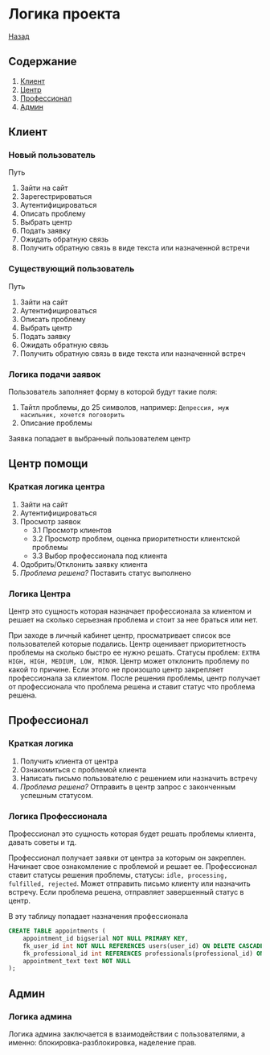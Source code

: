 # Логика проекта

[Назад](./Help.md)

## Содержание

1. [Клиент](#client)
2. [Центр](#center)
3. [Профессионал](#pro)
4. [Админ](#admin)

## Клиент <a id='client'></a>

### Новый пользователь

Путь

1. Зайти на сайт
2. Зарегестрироваться
3. Аутентифицироваться
4. Описать проблему
5. Выбрать центр
6. Подать заявку
7. Ожидать обратную связь
8. Получить обратную связь в виде текста или назначенной встречи

### Существующий пользователь

Путь

1. Зайти на сайт
2. Аутентифицироваться
3. Описать проблему
4. Выбрать центр
5. Подать заявку
6. Ожидать обратную связь
7. Получить обратную связь в виде текста или назначенной встреч

### Логика подачи заявок

Пользователь заполняет форму в которой будут такие поля:

1. Тайтл проблемы, до 25 символов, например: ```Депрессия, муж насильник, хочется поговорить```
2. Описание проблемы

Заявка попадает в выбранный пользователем центр

## Центр помощи <a id='center'></a>

### Краткая логика центра

1. Зайти на сайт
2. Аутентифицироваться
3. Просмотр заявок
    - 3.1 Просмотр клиентов
    - 3.2 Просмотр проблем, оценка приоритетности клиентской проблемы
    - 3.3 Выбор профессионала под клиента
4. Одобрить/Отклонить заявку клиента
5. *Проблема решена?* Поставить статус выполнено

### Логика Центра

Центр это сущность которая назначает профессионала за клиентом и решает на сколько серьезная проблема и стоит за нее браться или нет.

При заходе в личный кабинет центр, просматривает список все пользователей которые подались. Центр оценивает приоритетность проблемы на сколько быстро ее нужно решать. Статусы проблем: ```EXTRA HIGH, HIGH, MEDIUM, LOW, MINOR```. Центр может отклонить проблему по какой то причине. Если этого не произошло центр закрепляет профессионала за клиентом. После решения проблемы, центр получает от профессионала что проблема решена и ставит статус что проблема решена.

## Профессионал <a id='pro'></a>

### Краткая логика

1. Получить клиента от центра
2. Ознакомиться с проблемой клиента
3. Написать письмо пользователю с решением или назначить встречу
4. *Проблема решена?* Отправить в центр запрос с законченным успешным статусом.

### Логика Профессионала

Профессионал это сущность которая будет решать проблемы клиента, давать советы и тд.

Профессионал получает заявки от центра за которым он закреплен. Начинает свое ознакомление с проблемой и решает ее. Профессионал ставит статусы решения проблемы, статусы: ```idle, processing, fulfilled, rejected```. Может отправить письмо клиенту или назначить встречу. Если проблема решена, отправляет завершенный статус в центр.

В эту таблицу попадает назначения профессионала

```sql
CREATE TABLE appointments (
    appointment_id bigserial NOT NULL PRIMARY KEY,
    fk_user_id int NOT NULL REFERENCES users(user_id) ON DELETE CASCADE,
    fk_professional_id int REFERENCES professionals(professional_id) ON DELETE SET NULL,
    appointment_text text NOT NULL
);
```

## Админ <a id='admin'></a>

### Логика админа

Логика админа заключается в взаимодействии с пользователями, а именно: блокировка-разблокировка, наделение прав.  